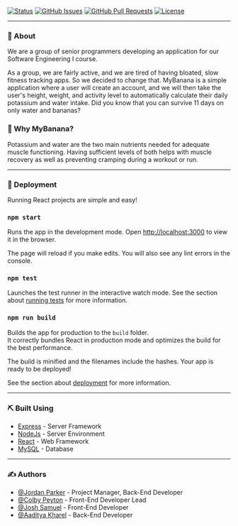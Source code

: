 
[![Status](https://img.shields.io/badge/status-active-success.svg)]()
[![GitHub Issues](https://img.shields.io/github/issues/jordanparker32/MyBanana.svg)](https://github.com/jordanparker32/MyBanana/issues)
[![GitHub Pull Requests](https://img.shields.io/github/issues-pr/jordanparker32/MyBanana.svg)](https://github.com/kylelobo/The-Documentation-Compendium/pulls)
[![License](https://img.shields.io/badge/license-MIT-blue.svg)](/LICENSE)

---

### 🧐 About

We are a group of senior programmers developing an application for our Software Engineering I course.

As a group, we are fairly active, and we are tired of having bloated, slow fitness tracking apps. So we decided to change that. MyBanana is a simple application where a user will create an account, and we will then take the user's height, weight, and activity level to automatically calculate their daily potassium and water intake. Did you know that you can survive 11 days on only water and bananas? 

### 🍌 Why MyBanana?

Potassium and water are the two main nutrients needed for adequate muscle functioning. Having sufficient levels of both helps with muscle recovery as well as preventing cramping during a workout or run. 

---

### 🚀 Deployment

Running React projects are simple and easy!

### `npm start`

Runs the app in the development mode.
Open [http://localhost:3000](http://localhost:3000) to view it in the browser.

The page will reload if you make edits.
You will also see any lint errors in the console.

### `npm test`

Launches the test runner in the interactive watch mode.
See the section about [running tests](https://facebook.github.io/create-react-app/docs/running-tests) for more information.

### `npm run build`

Builds the app for production to the `build` folder.<br />
It correctly bundles React in production mode and optimizes the build for the best performance.

The build is minified and the filenames include the hashes.
Your app is ready to be deployed!

See the section about [deployment](https://facebook.github.io/create-react-app/docs/deployment) for more information.

---

### ⛏️ Built Using

- [Express](https://expressjs.com/) - Server Framework
- [NodeJs](https://nodejs.org/en/) - Server Environment
- [React](https://reactjs.org/) - Web Framework
- [MySQL](https://www.mysql.com/) - Database

---

### ✍️ Authors

- [@Jordan Parker](https://github.com/jordanparker32) - Project Manager, Back-End Developer
- [@Colby Peyton](https://github.com/ColbPeyton) - Front-End Developer Lead
- [@Josh Samuel](https://github.com/D-Andre20) - Front-End Developer 
- [@Aaditya Kharel](https://github.com/Aaditya-Kharel) - Back-End Developer
